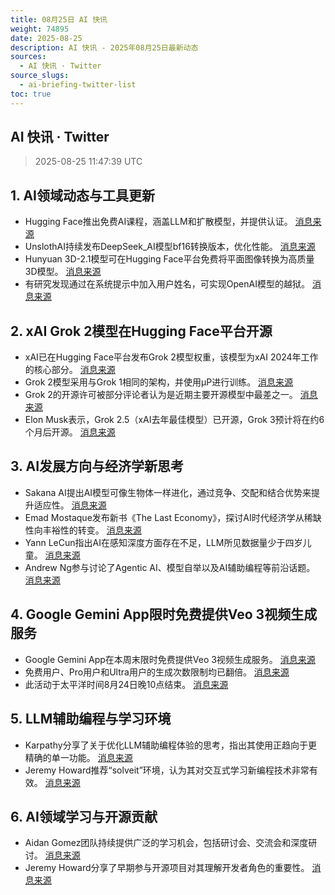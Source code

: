 ```yaml
---
title: 08月25日 AI 快讯
weight: 74895
date: 2025-08-25
description: AI 快讯 - 2025年08月25日最新动态
sources:
  - AI 快讯 · Twitter
source_slugs:
  - ai-briefing-twitter-list
toc: true
---
```


## AI 快讯 · Twitter

> <time datetime="2025-08-25T11:47:39+00:00" class="local-time">2025-08-25 11:47:39 UTC</time>

## 1. AI领域动态与工具更新

- Hugging Face推出免费AI课程，涵盖LLM和扩散模型，并提供认证。 [消息来源](https://x.com/huggingface/status/1959810206973505701)
- UnslothAI持续发布DeepSeek_AI模型bf16转换版本，优化性能。 [消息来源](https://x.com/jeremyphoward/status/1959369169750598018)
- Hunyuan 3D-2.1模型可在Hugging Face平台免费将平面图像转换为高质量3D模型。 [消息来源](https://x.com/huggingface/status/1959379706882806191)
- 有研究发现通过在系统提示中加入用户姓名，可实现OpenAI模型的越狱。 [消息来源](https://x.com/jeremyphoward/status/1959926367434493968)

## 2. xAI Grok 2模型在Hugging Face平台开源

- xAI已在Hugging Face平台发布Grok 2模型权重，该模型为xAI 2024年工作的核心部分。 [消息来源](https://x.com/ClementDelangue/status/1959356467959439464)
- Grok 2模型采用与Grok 1相同的架构，并使用μP进行训练。 [消息来源](https://x.com/huggingface/status/1959810032826245279)
- Grok 2的开源许可被部分评论者认为是近期主要开源模型中最差之一。 [消息来源](https://x.com/jeremyphoward/status/1959610510686745035)
- Elon Musk表示，Grok 2.5（xAI去年最佳模型）已开源，Grok 3预计将在约6个月后开源。 [消息来源](https://x.com/ClementDelangue/status/1959383521409302890)

## 3. AI发展方向与经济学新思考

- Sakana AI提出AI模型可像生物体一样进化，通过竞争、交配和结合优势来提升适应性。 [消息来源](https://x.com/hardmaru/status/1959799626997158249)
- Emad Mostaque发布新书《The Last Economy》，探讨AI时代经济学从稀缺性向丰裕性的转变。 [消息来源](https://x.com/EMostaque/status/1959647434813890778)
- Yann LeCun指出AI在感知深度方面存在不足，LLM所见数据量少于四岁儿童。 [消息来源](https://x.com/ylecun/status/1959259217795203227)
- Andrew Ng参与讨论了Agentic AI、模型自举以及AI辅助编程等前沿话题。 [消息来源](https://x.com/AndrewYNg/status/1959389397817885156)

## 4. Google Gemini App限时免费提供Veo 3视频生成服务

- Google Gemini App在本周末限时免费提供Veo 3视频生成服务。 [消息来源](https://x.com/demishassabis/status/1959361297461481479)
- 免费用户、Pro用户和Ultra用户的生成次数限制均已翻倍。 [消息来源](https://x.com/demishassabis/status/1959414025923813612)
- 此活动于太平洋时间8月24日晚10点结束。 [消息来源](https://x.com/demishassabis/status/1959743212735885786)

## 5. LLM辅助编程与学习环境

- Karpathy分享了关于优化LLM辅助编程体验的思考，指出其使用正趋向于更精确的单一功能。 [消息来源](https://x.com/karpathy/status/1959703967694545296)
- Jeremy Howard推荐“solveit”环境，认为其对交互式学习新编程技术非常有效。 [消息来源](https://x.com/jeremyphoward/status/1959897068329206220)

## 6. AI领域学习与开源贡献

- Aidan Gomez团队持续提供广泛的学习机会，包括研讨会、交流会和深度研讨。 [消息来源](https://x.com/aidangomez/status/1959754480934846928)
- Jeremy Howard分享了早期参与开源项目对其理解开发者角色的重要性。 [消息来源](https://x.com/jeremyphoward/status/1959418997180358855)

